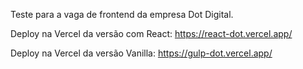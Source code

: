 Teste para a vaga de frontend da empresa Dot Digital.

Deploy na Vercel da versão com React: https://react-dot.vercel.app/

Deploy na Vercel da versão Vanilla: https://gulp-dot.vercel.app/

